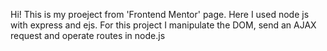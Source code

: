 Hi! This is my proeject from 'Frontend Mentor' page. Here I used node js with express and ejs. For this project I manipulate the DOM, send an AJAX request and operate routes in node.js
